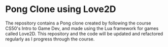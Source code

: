 # Pong Clone using Love2D
The repository contains a Pong clone created by following the course CS50's Intro to Game Dev, and made using the Lua framework for games called Love2D. This repository and the code will be updated and refactored regularly as I progress through the course.
